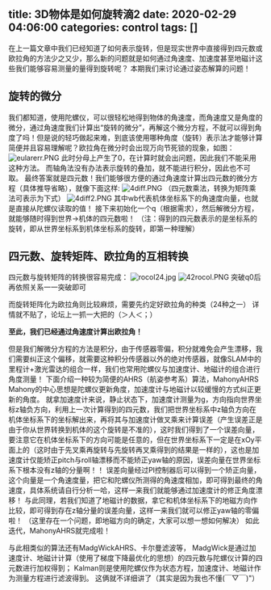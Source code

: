 title: 3D物体是如何旋转滴2
date: 2020-02-29 04:06:00
categories: control
tags: []
---
在上一篇文章中我们已经知道了如何表示旋转，但是现实世界中直接得到四元数或欧拉角的方法少之又少，那么新的问题就是如何通过角速度、加速度甚至地磁计这些我们能够容易测量的量得到旋转呢？
本期我们来讨论通过姿态解算的问题！

## 旋转的微分 ##
我们都知道，使用陀螺仪，可以很轻松地得到物体的角速度，而角速度又是角度的微分，通过角速度我们计算出“旋转的微分”，再解这个微分方程，不就可以得到角度了吗！但是说的轻巧做起来难，到底该使用哪种角度（旋转）表示法才能够计算简便并且容易理解呢？欧拉角在微分时会出现万向节死锁的现象，如图：
![eularerr.PNG][1]
此时分母上产生了0，在计算时就会出问题，因此我们不能采用这种方法。
而轴角法没有办法表示旋转的叠加，就不能进行积分，因此也不可取。
最终答案就是四元数！我们能够很方便的通过角速度计算出四元数的微分方程（具体推导省略），就像下面这样:
![4diff.PNG][2]
（四元数乘法，转换为矩阵乘法可表示为下式）
![4diff2.PNG][3]
其中wb代表机体坐标系下的角速度向量，也就是直接从陀螺仪读取的值！
接下来初始化一个q（根据需求），然后解微分方程，就能够随时得到世界->机体的四元数啦！
（注：得到的四元数表示的是坐标系的旋转，即从世界坐标系到机体坐标系的旋转，即第一种理解）

## 四元数、旋转矩阵、欧拉角的互相转换 ##
四元数与旋转矩阵的转换很容易完成：
![rocol24.jpg][4]
![42rocol.PNG][5]
突破q0后再依照关系一一突破即可

而旋转矩阵化为欧拉角则比较麻烦，需要先约定好欧拉角的种类（24种之一）
详情就不贴了，论坛上一抓一大把的（＞人＜；）

**至此，我们已经通过角速度计算出欧拉角！**

但是我们解微分方程的方法是积分，由于传感器零偏，积分就难免会产生漂移，我们需要纠正这个偏移，就需要这种积分传感器以外的绝对传感器，就像SLAM中的里程计+激光雷达的组合一样，我们也常用陀螺仪与加速度计、地磁计的组合进行角度测量！
下面介绍一种较为简便的AHRS（航姿参考系）算法，MahonyAHRS
Mahony的中心思想是陀螺仪更新角度，加速度计与地磁计以较缓慢的方式纠正更新的角度。
就拿加速度计来说，静止状态下，加速度计测量为g，方向指向世界坐标z轴负方向，利用上一次计算得到的四元数，我们把世界坐标系中z轴负方向在机体坐标系下的坐标解出来，再将其与加速度计做叉乘来计算误差（产生误差正是由于你从世界转换到机体的这个旋转是不准的），这时我们得到了一个误差向量，要注意它在机体坐标系下的方向可能是任意的，但在世界坐标系下一定是在xOy平面上的（这时由于先叉乘再旋转与先旋转再叉乘得到的结果是一样的），这也是加速度计仅能矫正pitch与roll轴漂移而不能矫正yaw轴的原因，误差向量在世界坐标系下根本没有z轴的分量啊！！
误差向量经过PI控制器后可以得到一个矫正向量，这个向量是一个角速度量，把它和陀螺仪所测得的角速度相加，即可得到最终的角速度，具体系统请自行分析一哈，这样一来我们就能够通过加速度计的修正角度漂移！
与此同理，若我们知道了地磁计的数据，拿它和机体坐标系下的地磁方向作比较，即可得到存在z轴分量的误差向量，这样一来我们就可以修正yaw轴的零偏啦！
（这里存在一个问题，即地磁方向的确定，大家可以想一想如何解决）
如此迭代，MahonyAHRS就完成啦！

与此相类似的算法还有MadgWickAHRS、卡尔曼滤波等，
MadgWick是通过加速度计、地磁计计算（使用了梯度下降最优化的思想）的四元数与陀螺仪计算的四元数进行加权得到；
Kalman则是使用陀螺仪作为状态方程，加速度计、地磁计作为测量方程进行滤波得到。
这俩就不详细讲了（其实是因为我也不懂(￣▽￣)"）

  [1]: /old_images/2020/02/4039222537.png
  [2]: /old_images/2020/02/1475506760.png
  [3]: /old_images/2020/02/3523885477.png
  [4]: /old_images/2020/02/1605118435.jpg
  [5]: /old_images/2020/02/2575250596.png
  [6]: /old_images/2020/02/192949300.png

